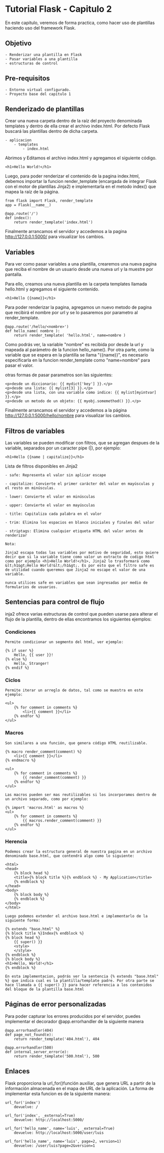 # Tutorial Flask - Capitulo 2

En este capitulo, veremos de forma practica, como hacer uso de plantillas haciendo uso del framework Flask.

## Objetivo

    - Renderizar una plantilla en Flask
    - Pasar variables a una plantilla
    - estructuras de control

## Pre-requisitos

    - Entorno virtual configurado.
    - Proyecto base del capitulo 1

## Renderizado de plantillas

Crear una nueva carpeta dentro de la raíz del proyecto denominada templates y dentro de ella crear el archivo index.html. Por defecto Flask buscará las plantillas dentro de dicha carpeta.

	- aplicacion
		- templates
			- index.html

Abrimos y Editamos el archivo index.html y agregamos el siguiente código.

```
<h1>Hello World!</h1>
```

Luego, para poder renderizar el contenido de la pagina index.html, debemos importar la funcion render_template (encargada de integrar Flask con el motor de plantillas Jinja2) e implementarla en el metodo index() que mapea la raíz de la página.

```
from flask import Flask, render_template
app = Flask(__name__)

@app.route('/')
def index():
	return render_template('index.html')
```

Finalmente arrancamos el servidor y accedemos a la pagina http://127.0.0.1:5000/ para visualizar los cambios. 

## Variables

Para ver como pasar variables a una plantilla, crearemos una nueva pagina que reciba el nombre de un usuario desde una nueva url y la muestre por pantalla.

Para ello, creamos una nueva plantilla en la carpeta templates llamada hello.html y agregamos el siguiente contenido.

```
<h1>Hello {{name}}</h1>
```

Para poder renderizar la pagina, agregamos un nuevo metodo de pagina que recibirá el nombre por url y se lo pasaremos por parametro al render_template.

```
@app.route('/hello/<nombre>')
def hello_name( nombre ):
	return render_template( 'hello.html', name=nombre )
```

Como podrás ver, la variable "nombre" es recibida por desde la url y mapeada al parámetro de la funcion hello_name(). Por otra parte, como la variable que se espera en la plantilla se llama "{{name}}", es necesario especificarla en la funcion render_template como "name=nombre" para pasar el valor.

otras formas de pasar parametros son las siguientes:

```
<p>desde un diccionario: {{ mydict['key'] }}.</p>
<p>desde una lista: {{ mylist[3] }}.</p>
<p>desde una lista, con una variable como indice: {{ mylist[myintvar] }}.</p>
<p>desde un metodo de un objeto: {{ myobj.somemethod() }}.</p>
```

Finalmente arrancamos el servidor y accedemos a la página http://127.0.0.1:5000/hello/nombre para visualizar los cambios.

## Filtros de variables

Las variables se pueden modificar con filtros, que se agregan despues de la variable, separados por un caracter pipe (|), por ejemplo:

```
<h1>Hello {{name | capitalize}}</h1>
```

Lista de filtros disponibles en Jinja2

```
- safe: Representa el valor sin aplicar escape

- capitalize: Convierte el primer carácter del valor en mayúsculas y el resto en minúsculas.

- lower: Convierte el valor en minúsculas

- upper: Convierte el valor en mayúsculas

- title: Capitaliza cada palabra en el valor

- trim: Elimina los espacios en blanco iniciales y finales del valor

- striptags: Elimina cualquier etiqueta HTML del valor antes de renderizar
```

```
Nota: 

Jinja2 escapa todas las variables por motivo de seguridad, esto quiere decir que si la variable tiene como valor un extracto de codigo html como por ejemplo <h1>Hello World!</h1>, Jinja2 lo trasformará como &lt;h1&gt;Hello World!&lt;/h1&gt;. Es por esto que el filtro safe es de utilidad cuando queremos que Jinja2 no escape el valor de una variable.

nunca utilices safe en variables que sean ingresadas por medio de formularios de usuarios.
```

## Sentencias para control de flujo
inja2 ofrece varias estructuras de control que pueden usarse para alterar el flujo de la plantilla, dentro de ellas encontramos los siguientes ejemplos:

### Condiciones
```
Permite condicionar un segmento del html, ver ejemplo:

{% if user %}
    Hello, {{ user }}!
{% else %}
    Hello, Stranger!
{% endif %}
```

### Ciclos
```
Permite iterar un arreglo de datos, tal como se muestra en este ejemplo:

<ul>
    {% for comment in comments %}
        <li>{{ comment }}</li>
    {% endfor %}
</ul>
```

### Macros
```
Son similares a una función, que genera código HTML reutilizable.

{% macro render_comment(comment) %}
    <li>{{ comment }}</li>
{% endmacro %}

<ul>
    {% for comment in comments %}
        {{ render_comment(comment) }}
    {% endfor %}
</ul>

Las macros pueden ser mas reutilizables si los incorporamos dentro de un archivo separado, como por ejemplo:

{% import 'macros.html' as macros %}
<ul>
    {% for comment in comments %}
        {{ macros.render_comment(comment) }}
    {% endfor %}
</ul>
```

### Herencia
```
Podemos crear la estructura general de nuestra pagina en un archivo denominado base.html, que contendrá algo como lo siguiente:

<html>
<head>
    {% block head %}
    <title>{% block title %}{% endblock %} - My Application</title>
    {% endblock %}
</head>
<body>
    {% block body %}
    {% endblock %}
</body>
</html>

Luego podemos extender el archivo base.html e implementarlo de la siguiente forma:

{% extends "base.html" %}
{% block title %}Index{% endblock %}
{% block head %}
    {{ super() }}
    <style>
    </style>
{% endblock %}
{% block body %}
<h1>Hello, World!</h1>
{% endblock %}

En esta implementacion, podrás ver la sentencia {% extends "base.html" %} que indica cual es la plantilla/template padre. Por otra parte se hace llamada a {{ super() }} para hacer referencia a los contenidos del bloque de la plantilla base.html
```

## Páginas de error personalizadas

Para poder capturar los errores producidos por el servidor, puedes implementar el decorador @app.errorhandler de la siguiente manera

```
@app.errorhandler(404)
def page_not_found(e):
    return render_template('404.html'), 404

@app.errorhandler(500)
def internal_server_error(e):
    return render_template('500.html'), 500
```

## Enlaces

Flask proporciona la url_for()función auxiliar, que genera URL a partir de la información almacenada en el mapa de URL de la aplicación. La forma de implementar esta funcion es de la siguiente manera:

```
url_for('index')
    devuelve: /

url_for('index', _external=True)
    devuelve: http://localhost:5000/

url_for('hello_name', name='luis', _external=True)
    devuelve: http://localhost:5000/user/luis

url_for('hello_name', name='luis', page=2, version=1)
    devuelve: /user/luis?page=2&version=1
```
